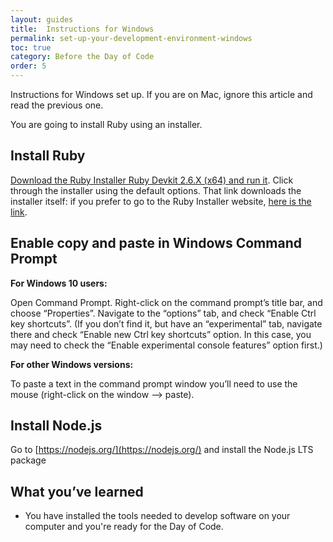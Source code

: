 ```yaml
---
layout: guides
title:  Instructions for Windows
permalink: set-up-your-development-environment-windows
toc: true
category: Before the Day of Code
order: 5
---
```

<!-- <span class="tag tag--draft">Not started</span> -->
<!-- <span class="tag tag--progress">In progress</span> -->
<!-- <span class="tag tag--review">Ready for review</span> -->
<!-- <span class="tag tag--approved">Approved</span> -->

<p class="content__abstract">
  Instructions for Windows set up. If you are on Mac, ignore this article and read the previous one.
</p>

You are going to install Ruby using an installer.

## Install Ruby
[Download the Ruby Installer Ruby Devkit 2.6.X (x64) and run it](https://github.com/oneclick/rubyinstaller2/releases/download/RubyInstaller-2.6.5-1/rubyinstaller-devkit-2.6.5-1-x64.exe). Click through the installer using the default options. That link downloads the installer itself: if you prefer to go to the Ruby Installer website, [here is the link](https://rubyinstaller.org/downloads/).

## Enable copy and paste in Windows Command Prompt

**For Windows 10 users:**

Open Command Prompt. Right-click on the command prompt’s title bar, and choose “Properties”. Navigate to the “options” tab, and check “Enable Ctrl key shortcuts”. (If you don’t find it, but have an “experimental” tab, navigate there and check “Enable new Ctrl key shortcuts” option. In this case, you may need to check the “Enable experimental console features” option first.)

**For other Windows versions:**

To paste a text in the command prompt window you’ll need to use the mouse (right-click on the window –> paste).

## Install Node.js
Go to [https://nodejs.org/](https://nodejs.org/) and install the Node.js LTS package

## What you’ve learned

* You have installed the tools needed to develop software on your computer and you're ready for the Day of Code.
